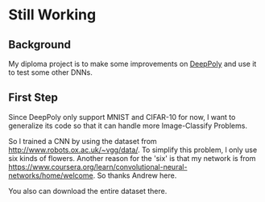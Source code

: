 # Still Working

## Background
My diploma project is to make some improvements on [DeepPoly](https://github.com/eth-sri/eran)
and use it to test some other DNNs.

## First Step
Since DeepPoly only support MNIST and CIFAR-10 for now, l want to generalize its code so that
it can handle more Image-Classify Problems.

So l trained a CNN by using the dataset from <http://www.robots.ox.ac.uk/~vgg/data/>.
To simplify this problem, l only use six kinds of flowers. Another reason for the 'six' is
that my network is from <https://www.coursera.org/learn/convolutional-neural-networks/home/welcome>.
So thanks Andrew here.

You also can download the entire dataset there.

